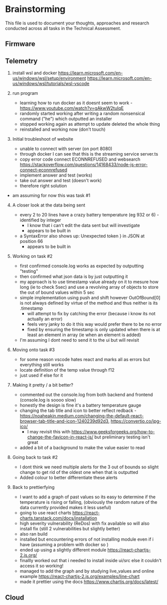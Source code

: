# Brainstorming

This file is used to document your thoughts, approaches and research conducted across all tasks in the Technical Assessment.

## Firmware

## Telemetry
1) install wsl and docker 
https://learn.microsoft.com/en-us/windows/wsl/setup/environment 
https://learn.microsoft.com/en-us/windows/wsl/tutorials/wsl-vscode

2) run program 
    -  learning how to run docker as it doesnt seem to work - https://www.youtube.com/watch?v=gAkwW2tuIqE 
    - randomly started working after writing a random nonsensical command ("he") which outputted an installer 
    - stopped working again as attempt to update deleted the whole thing
    - reinstalled and working now (don't touch)

3) Initial troubleshoot of website
    - unable to connect with server (on port 8080)
    - through docker I can see that this is the streaming service server.ts 
    - copy error code connect ECONNREFUSED and websearch https://stackoverflow.com/questions/14168433/node-js-error-connect-econnrefused 
    - implement answer and test (works)
    - take out answer and test (doesn't work)
    - therefore right solution
- am assuming for now this was task #1

4) A closer look at the data being sent
    - every 2 to 20 lines have a crazy battery temperature (eg 932 or 6) - identified by integer
        - I know that i can't edit the data sent but will investigate
        - appears to be built in 
    - a SyntaxError also shows up: Unexpected token } in JSON at position 66
        - appears to be built in 

5) Working on task #2
    - first confirmed console.log works as expected by outputting "testing"
    - then confirmed what json data is by just outputting it 
    - my approach is to use timestamp value already on it to mesure how long (ie to check 5sec) and use a revolving array of objects to store the out of bound values within 5 sec
    - simple implementation using push and shift however OutOfBound[0] is not always defined by virtue of the method and thus neither is its .timestamp
        - will attempt to fix by catching the error (because i know its not actually an error)
        - feels very janky to do it this way would prefer there to be no error
        - fixed by ensuring the timestamp is only updated when there is at least an element in array (ie when an element is added) 
    - I'm assuming I dont need to send it to the ui but will revisit

6) Moving onto task #3
    - for some reason vscode hates react and marks all as errors but everything still works 
    - locate definition of the temp value through f12
    - just used if else for it

7) Making it pretty / a bit better?
    - commented out the console.log from both backend and frontend (console.log is soooo slow)
    - honestly the design is fine it's a battery temperature gauge 
    - changing the tab title and icon to better reflect redback -https://noaheakin.medium.com/changing-the-default-react-browser-tab-title-and-icon-1240239d92d3, https://convertio.co/jpg-ico/ 
         - I may revisit this with https://www.geeksforgeeks.org/how-to-change-the-favicon-in-react-js/ but preliminary testing isn't great
    - added a bit of a background to make the value easier to read
    
8) Going back to task #2
    - I dont think we need multiple alerts for the 3 out of bounds so slight change to get rid of the oldest one when that is outputted
    - Added colour to better differentiate these alerts

9) Back to prettierfying 
    - I want to add a graph of past values so its easy to determine if the temperature is rising or falling, (obviously the random nature of the data currently provided makes it less useful)
    - going to use react charts https://react-charts.tanstack.com/docs/installation
    - high severity vulnerability (ReDos) with fix available so will also install fix (still 2 vulnerabilities but slightly better)
    - also ran build
    - installed but encountering errors of not installing module even if i have (assuming a problem with docker so )
    - ended up using a slightly different module https://react-chartjs-2.js.org/ 
    - finallly worked out that i needed to install inside ui/src else it couldn't access it so working!
    - managed to add the graph and by studying live_values and online example https://react-chartjs-2.js.org/examples/line-chart 
    - made it prettier using the docs https://www.chartjs.org/docs/latest/ 
## Cloud